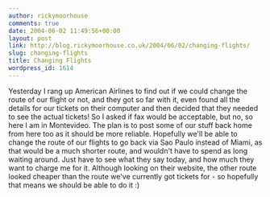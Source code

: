 ```yaml
---
author: rickymoorhouse
comments: true
date: 2004-06-02 11:49:56+00:00
layout: post
link: http://blog.rickymoorhouse.co.uk/2004/06/02/changing-flights/
slug: changing-flights
title: Changing Flights
wordpress_id: 1614
---
```


Yesterday I rang up American Airlines to find out if we could change the route of our flight or not, and they got so far with it, even found all the details for our tickets on their computer and then decided that they needed to see the actual tickets! So I asked if fax would be acceptable, but no, so here I am in Montevideo. The plan is to post some of our stuff back home from here too as it should be more reliable. Hopefully we'll be able to change the route of our flights to go back via Sao Paulo instead of Miami, as that would be a much shorter route, and wouldn't have to spend as long waiting around. Just have to see what they say today, and how much they want to charge me for it. Although looking on their website, the other route looked cheaper than the route we've currently got tickets for - so hopefully that means we should be able to do it :)

